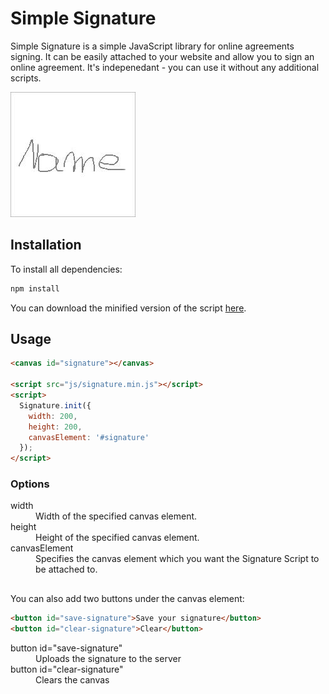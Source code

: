 # Simple Signature
Simple Signature is a simple JavaScript library for online agreements signing. It can be easily attached to your website and allow you to sign an online agreement. It's indepenedant - you can use it without any additional scripts.

![Example](https://raw.githubusercontent.com/BociucH/Simple-Signature/master/example/img/bde5338ddd2dbe33d2b1ef3346df4799.jpg)

## Installation
To install all dependencies:
```bash
npm install
```
You can download the minified version of the script [here](https://raw.githubusercontent.com/BociucH/Simple-Signature/master/example/js/signature.min.js).
## Usage

```html
<canvas id="signature"></canvas>

<script src="js/signature.min.js"></script>
<script>
  Signature.init({
    width: 200,
    height: 200,
    canvasElement: '#signature'
  });
</script>
```
### Options
<dl>
<dt>width</dt>
<dd>Width of the specified canvas element.</dd>
<dt>height</dt>
<dd>Height of the specified canvas element.</dd>
<dt>canvasElement</dt>
<dd>Specifies the canvas element which you want the Signature Script to be attached to.</dd>
</dl>

##

You can also add two buttons under the canvas element:
```html
<button id="save-signature">Save your signature</button>
<button id="clear-signature">Clear</button>
```
<dl>
<dt>button id="save-signature"</dt>
<dd>Uploads the signature to the server</dd>
<dt>button id="clear-signature"</dt>
<dd>Clears the canvas</dd>
</dl>
